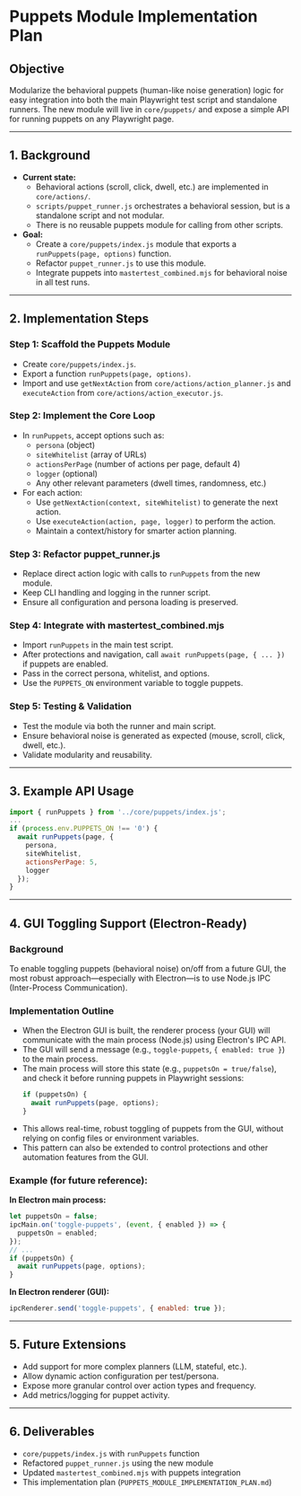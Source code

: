 # Puppets Module Implementation Plan

## Objective
Modularize the behavioral puppets (human-like noise generation) logic for easy integration into both the main Playwright test script and standalone runners. The new module will live in `core/puppets/` and expose a simple API for running puppets on any Playwright page.

---

## 1. Background
- **Current state:**
  - Behavioral actions (scroll, click, dwell, etc.) are implemented in `core/actions/`.
  - `scripts/puppet_runner.js` orchestrates a behavioral session, but is a standalone script and not modular.
  - There is no reusable puppets module for calling from other scripts.
- **Goal:**
  - Create a `core/puppets/index.js` module that exports a `runPuppets(page, options)` function.
  - Refactor `puppet_runner.js` to use this module.
  - Integrate puppets into `mastertest_combined.mjs` for behavioral noise in all test runs.

---

## 2. Implementation Steps

### Step 1: Scaffold the Puppets Module
- Create `core/puppets/index.js`.
- Export a function `runPuppets(page, options)`.
- Import and use `getNextAction` from `core/actions/action_planner.js` and `executeAction` from `core/actions/action_executor.js`.

### Step 2: Implement the Core Loop
- In `runPuppets`, accept options such as:
  - `persona` (object)
  - `siteWhitelist` (array of URLs)
  - `actionsPerPage` (number of actions per page, default 4)
  - `logger` (optional)
  - Any other relevant parameters (dwell times, randomness, etc.)
- For each action:
  - Use `getNextAction(context, siteWhitelist)` to generate the next action.
  - Use `executeAction(action, page, logger)` to perform the action.
  - Maintain a context/history for smarter action planning.

### Step 3: Refactor puppet_runner.js
- Replace direct action logic with calls to `runPuppets` from the new module.
- Keep CLI handling and logging in the runner script.
- Ensure all configuration and persona loading is preserved.

### Step 4: Integrate with mastertest_combined.mjs
- Import `runPuppets` in the main test script.
- After protections and navigation, call `await runPuppets(page, { ... })` if puppets are enabled.
- Pass in the correct persona, whitelist, and options.
- Use the `PUPPETS_ON` environment variable to toggle puppets.

### Step 5: Testing & Validation
- Test the module via both the runner and main script.
- Ensure behavioral noise is generated as expected (mouse, scroll, click, dwell, etc.).
- Validate modularity and reusability.

---

## 3. Example API Usage
```js
import { runPuppets } from '../core/puppets/index.js';
...
if (process.env.PUPPETS_ON !== '0') {
  await runPuppets(page, {
    persona,
    siteWhitelist,
    actionsPerPage: 5,
    logger
  });
}
```

---

## 4. GUI Toggling Support (Electron-Ready)

### Background
To enable toggling puppets (behavioral noise) on/off from a future GUI, the most robust approach—especially with Electron—is to use Node.js IPC (Inter-Process Communication).

### Implementation Outline
- When the Electron GUI is built, the renderer process (your GUI) will communicate with the main process (Node.js) using Electron's IPC API.
- The GUI will send a message (e.g., `toggle-puppets`, `{ enabled: true }`) to the main process.
- The main process will store this state (e.g., `puppetsOn = true/false`), and check it before running puppets in Playwright sessions:
  ```js
  if (puppetsOn) {
    await runPuppets(page, options);
  }
  ```
- This allows real-time, robust toggling of puppets from the GUI, without relying on config files or environment variables.
- This pattern can also be extended to control protections and other automation features from the GUI.

### Example (for future reference):
**In Electron main process:**
```js
let puppetsOn = false;
ipcMain.on('toggle-puppets', (event, { enabled }) => {
  puppetsOn = enabled;
});
// ...
if (puppetsOn) {
  await runPuppets(page, options);
}
```
**In Electron renderer (GUI):**
```js
ipcRenderer.send('toggle-puppets', { enabled: true });
```

---

## 5. Future Extensions
- Add support for more complex planners (LLM, stateful, etc.).
- Allow dynamic action configuration per test/persona.
- Expose more granular control over action types and frequency.
- Add metrics/logging for puppet activity.

---

## 6. Deliverables
- `core/puppets/index.js` with `runPuppets` function
- Refactored `puppet_runner.js` using the new module
- Updated `mastertest_combined.mjs` with puppets integration
- This implementation plan (`PUPPETS_MODULE_IMPLEMENTATION_PLAN.md`)
